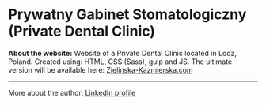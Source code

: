 
# Prywatny Gabinet Stomatologiczny (Private Dental Clinic)

**About the website:**
Website of a Private Dental Clinic located in Lodz, Poland. Created using: HTML, CSS (Sass), gulp and JS.
The ultimate version will be available here: [Zielinska-Kazmierska.com](http://www.zielinska-kazmierska.com)

---
More about the author:
[LinkedIn profile](https://www.linkedin.com/in/karolinakazmierska/)
